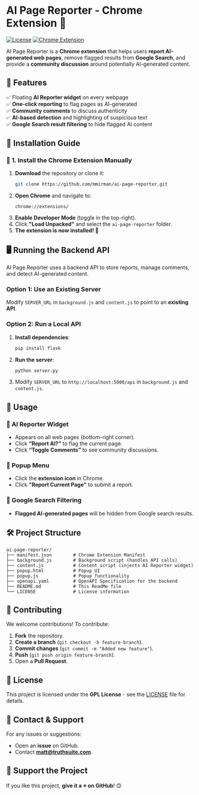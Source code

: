 # AI Page Reporter - Chrome Extension 🚀

[![License](https://img.shields.io/badge/license-GPL-blue.svg)](LICENSE)
[![Chrome Extension](https://img.shields.io/badge/Chrome-Extension-green.svg)](https://chrome.google.com/TBD/)  

AI Page Reporter is a **Chrome extension** that helps users **report AI-generated web pages**, remove flagged results from **Google Search**, and provide a **community discussion** around potentially AI-generated content.


## 📌 **Features**
✅ Floating **AI Reporter widget** on every webpage  
✅ **One-click reporting** to flag pages as AI-generated  
✅ **Community comments** to discuss authenticity  
✅ **AI-based detection** and highlighting of suspicious text  
✅ **Google Search result filtering** to hide flagged AI content  


## 📂 **Installation Guide**

### 🔹 **1. Install the Chrome Extension Manually**
1. **Download** the repository or clone it:
   ```sh
   git clone https://github.com/mmirman/ai-page-reporter.git
   ```
2. **Open Chrome** and navigate to:
   ```chrome
   chrome://extensions/
   ```
3. **Enable Developer Mode** (toggle in the top-right).
4. Click **"Load Unpacked"** and select the `ai-page-reporter` folder.
5. **The extension is now installed! 🎉**

## 🖥 **Running the Backend API**
AI Page Reporter uses a backend API to store reports, manage comments, and detect AI-generated content.

### **Option 1: Use an Existing Server**
Modify `SERVER_URL` in `background.js` and `content.js` to point to an **existing API**.

### **Option 2: Run a Local API**
1. **Install dependencies**:
   ```sh
   pip install flask
   ```
2. **Run the server**:
   ```sh
   python server.py
   ```
3. Modify `SERVER_URL` to `http://localhost:5000/api` in `background.js` and `content.js`.

## 🎯 **Usage**
### **🔹 AI Reporter Widget**
- Appears on all web pages (bottom-right corner).
- Click **“Report AI?”** to flag the current page.
- Click **“Toggle Comments”** to see community discussions.

### **🔹 Popup Menu**
- Click the **extension icon** in Chrome.
- Click **"Report Current Page"** to submit a report.

### **🔹 Google Search Filtering**
- **Flagged AI-generated pages** will be hidden from Google search results.


## 🛠 **Project Structure**
```
ai-page-reporter/
├── manifest.json        # Chrome Extension Manifest
├── background.js        # Background script (handles API calls)
├── content.js           # Content script (injects AI Reporter widget)
├── popup.html           # Popup UI
├── popup.js             # Popup functionality
├── openapi.yaml         # OpenAPI Specification for the backend
├── README.md            # This ReadMe file
└── LICENSE              # License information
```


## 👥 **Contributing**
We welcome contributions! To contribute:
1. **Fork** the repository.
2. **Create a branch** (`git checkout -b feature-branch`).
3. **Commit changes** (`git commit -m "Added new feature"`).
4. **Push** (`git push origin feature-branch`).
5. Open a **Pull Request**.

## 📝 **License**
This project is licensed under the **GPL License** - see the [LICENSE](LICENSE) file for details.

## 📧 **Contact & Support**
For any issues or suggestions:
- Open an **issue** on GitHub.
- Contact **matt@truthsuite.com**.

## 🌟 **Support the Project**
If you like this project, **give it a ⭐ on GitHub**! 😊
